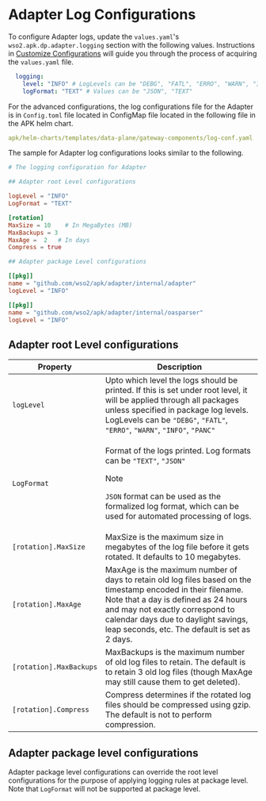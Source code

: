 # Adapter Log Configurations

To configure Adapter logs, update the `values.yaml`'s `wso2.apk.dp.adapter.logging` section with the following values. Instructions in <a href="../../../setup/Customize-Configurations" target="_blank">Customize Configurations</a> will guide you through the process of acquiring the `values.yaml` file.

```yaml
  logging:
    level: "INFO" # LogLevels can be "DEBG", "FATL", "ERRO", "WARN", "INFO", "PANC"
    logFormat: "TEXT" # Values can be "JSON", "TEXT"
``` 

For the advanced configurations, the log configurations file for the Adapter is in `Config.toml` file located in ConfigMap file located in the following file in the APK helm chart.

```yaml
apk/helm-charts/templates/data-plane/gateway-components/log-conf.yaml
```

The sample for Adapter log configurations looks similar to the following.

``` toml
# The logging configuration for Adapter

## Adapter root Level configurations

logLevel = "INFO"
LogFormat = "TEXT"

[rotation]
MaxSize = 10    # In MegaBytes (MB)
MaxBackups = 3
MaxAge =  2   # In days
Compress = true

## Adapter package Level configurations

[[pkg]]
name = "github.com/wso2/apk/adapter/internal/adapter"
logLevel = "INFO"

[[pkg]]
name = "github.com/wso2/apk/adapter/internal/oasparser"
logLevel = "INFO"
```

## Adapter root Level configurations

<table>
    <thead>
        <tr class="header">
            <th>Property</th>
            <th>Description</th>
        </tr>
    </thead>
    <tbody>
        <tr class="even">
            <td><code>logLevel</code></td>
            <td>Upto which level the logs should be printed. If this is set under root level, it will be applied through all packages unless specified in package log levels. LogLevels can be <code>"DEBG"</code>, <code>"FATL"</code>, <code>"ERRO"</code>, <code>"WARN"</code>, <code>"INFO"</code>, <code>"PANC"</code></td>
        </tr>
        <tr class="odd">
            <td><code>LogFormat</code></td>
            <td><p>Format of the logs printed. Log formats can be <code>"TEXT"</code>, <code>"JSON"</code></p>
                <div class="admonition note">
                    <p class="admonition-title">Note</p>
                    <p><code>JSON</code> format can be used as the formalized log format, which can be used for automated processing of logs.</p>
                </div>
            </td>
        </tr>
        <tr class="even">
            <td><code>[rotation].MaxSize</code></td>
            <td>MaxSize is the maximum size in megabytes of the log file before it gets rotated. It defaults to 10 megabytes.</td>
        </tr>
        <tr class="odd">
            <td><code>[rotation].MaxAge</code></td>
            <td>MaxAge is the maximum number of days to retain old log files based on the timestamp encoded in their filename.  Note that a day is defined as 24 hours and may not exactly correspond to calendar days due to daylight savings, leap seconds, etc. The default is set as 2 days.</td>
        </tr>
        <tr class="even">
            <td><code>[rotation].MaxBackups</code></td>
            <td>MaxBackups is the maximum number of old log files to retain. The default is to retain 3 old log files (though MaxAge may still cause them to get deleted).</td>
        </tr>
        <tr class="even">
            <td><code>[rotation].Compress</code></td>
            <td>Compress determines if the rotated log files should be compressed using gzip. The default is not to perform compression.</td>
        </tr>
    </tbody>
</table>

## Adapter package level configurations

Adapter package level configurations can override the root level configurations for the purpose of applying logging rules at package level. Note that `LogFormat` will not be supported at package level.

